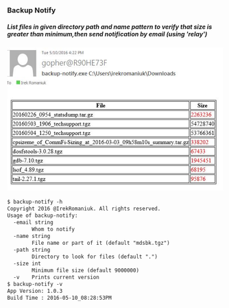### Backup Notify
##### List files in given directory path and name pattern to verify that size is greater than minimum,then send notification by email (using 'relay')
![Example of email notification](backup-notify.JPG)
```
$ backup-notify -h
Copyright 2016 @IrekRomaniuk. All rights reserved.
Usage of backup-notify:
  -email string
        Whom to notify
  -name string
        File name or part of it (default "mdsbk.tgz")
  -path string
        Directory to look for files (default ".")
  -size int
        Minimum file size (default 9000000)
  -v    Prints current version
$ backup-notify -v
App Version: 1.0.3
Build Time : 2016-05-10_08:28:53PM
```
	